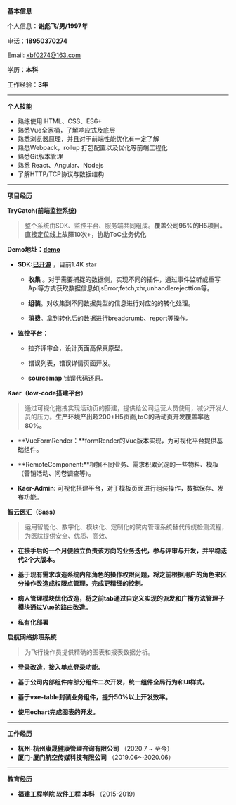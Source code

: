 **基本信息**

个人信息：**谢彪飞/男/1997年**

电话：**18950370274**

Email: xbf0274@163.com

学历：**本科**

工作经验：**3年**

------

**个人技能**

+ 熟练使用 HTML、CSS、ES6+
+ 熟悉Vue全家桶，了解响应式及底层
+ 熟悉浏览器原理，并且对于前端性能优化有一定了解
+ 熟悉Webpack，rollup 打包配置以及优化等前端工程化
+ 熟悉Git版本管理
+ 熟悉 React、Angular、Nodejs
+ 了解HTTP/TCP协议与数据结构

------

**项目经历**

**TryCatch(前端监控系统)**

> 整个系统由SDK、监控平台、服务端共同组成。**覆盖公司95%的H5项目。直接定位线上故障10次+，协助ToC业务优化**

**Demo地址：[demo](https://cloudr-f2e.github.io/monitor-demo/#/)**

+ **SDK:[已开源](https://github.com/clouDr-f2e/mitojs)** ，目前1.4K star

  + **收集** 。对于需要捕捉的数据侧，实现不同的插件，通过事件监听或重写Api等方式获取数据信息如jsError,fetch,xhr,unhandlerejecttion等。
  
  + **组装**。对收集到不同数据类型的信息进行对应的的转化处理。
  + **消费**。拿到转化后的数据进行breadcrumb、report等操作。
  
+ **监控平台：**

  + 拉齐评审会，设计页面高保真原型。
  
  + 错误列表，错误详情页面开发。
  
  + **sourcemap** 错误代码还原。
  
    

**Kaer（low-code搭建平台）**

> 通过可视化拖拽实现活动页的搭建，提供给公司运营人员使用，减少开发人员的压力。**生产环境产出超200+H5页面,toC的活动页开发覆盖率达80%。**

+ **VueFormRender：**formRender的Vue版本实现，为可视化平台提供基础组件。

+ **RemoteComponent:**根据不同业务、需求积累沉淀的一些物料、模板（营销活动、问卷调查等）。

+ **Kaer-Admin:** 可视化搭建平台，对于模板页面进行组装操作，数据保存、发布功能。

  

**智云医汇（Sass）**

> 运用智能化、数字化、模块化、定制化的院内管理系统替代传统检测流程，为医院提供安全、优质、高效、

+ **在接手后的一个月便独立负责该方向的业务迭代，参与评审与开发，并平稳迭代2个大版本。**

+ **基于现有需求改造系统内部角色的操作权限问题，将之前根据用户的角色来区分操作改造成权限点管理，完成更精细的控制。**

+ **病人管理模块优化改造，将之前tab通过自定义实现的派发和广播方法管理子模块通过Vue的路由改造。**

+ **私有化部署**

  

**启航网络排班系统**

> 为飞行操作员提供精确的图表和报表数据分析。

+ **登录改造，接入单点登录功能。**

+ **基于公司内部组件库部分组件二次开发，统一组件全局行为和UI样式。**

+ **基于vxe-table封装业务组件，提升50%以上开发效率。**

+ **使用echart完成图表的开发。**

  

------

**工作经历**

+ **杭州-杭州康晟健康管理咨询有限公司**  （2020.7 ~ 至今）
+ **厦门-厦门航空传媒科技有限公司** （2019.06～2020.06）



------

**教育经历**

+ **福建工程学院     软件工程     本科**  （2015-2019）

